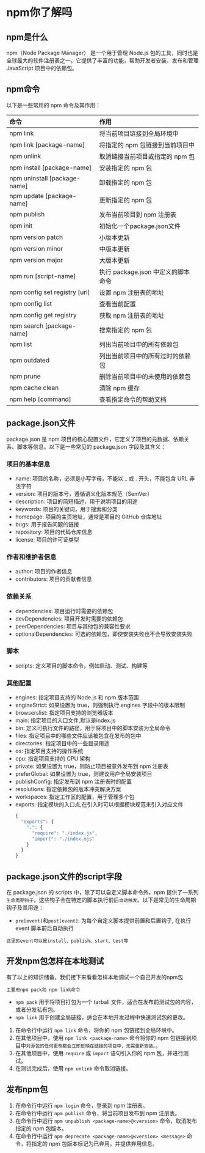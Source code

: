# npm你了解吗

## npm是什么
npm（Node Package Manager） 是一个用于管理 Node.js 包的工具，同时也是全球最大的软件注册表之一。它提供了丰富的功能，帮助开发者安装、发布和管理 JavaScript 项目中的依赖包。

## npm命令
以下是一些常用的 npm 命令及其作用：

| 命令 | 作用 |
| :--- | :--- |
| npm link | 将当前项目链接到全局环境中 |
| npm link [package-name] | 将指定的 npm 包链接到当前项目中 |
| npm unlink | 取消链接当前项目或指定的 npm 包 |
| npm install [package-name] | 安装指定的 npm 包 |
| npm uninstall [package-name] | 卸载指定的 npm 包 |
| npm update [package-name] | 更新指定的 npm 包 |
| npm publish | 发布当前项目到 npm 注册表 |
| npm init | 初始化一个package.json文件 |
| npm version patch | 小版本更新 |
| npm version minor | 中版本更新 |
| npm version major | 大版本更新 |
| npm run [script-name] | 执行 package.json 中定义的脚本命令 |
| npm config set registry [url] | 设置 npm 注册表的地址 |
| npm config list | 查看当前配置 |
| npm config get registry | 获取 npm 注册表的地址 |
| npm search [package-name] | 搜索指定的 npm 包 |
| npm list | 列出当前项目中的所有依赖包 |
| npm outdated | 列出当前项目中的所有过时的依赖包 |
| npm prune | 删除当前项目中的未使用的依赖包 |
| npm cache clean | 清除 npm 缓存 |
| npm help [command] | 查看指定命令的帮助文档 |


## package.json文件
package.json 是 npm 项目的核心配置文件，它定义了项目的元数据、依赖关系、脚本等信息。以下是一些常见的 package.json 字段及其含义：

### 项目的基本信息
- name: 项目的名称，必须是小写字母，不能以 _ 或 . 开头，不能包含 URL 非法字符
- version: 项目的版本号，遵循语义化版本规范（SemVer）
- description: 项目的简短描述，用于说明项目的用途
- keywords: 项目的关键词，用于搜索和分类
- homepage: 项目的主页地址，通常是项目的 GitHub 仓库地址
- bugs: 用于报告问题的链接
- repository: 项目的代码仓库信息
- license: 项目的许可证类型

### 作者和维护者信息
- author: 项目的作者信息
- contributors: 项目的贡献者信息

### 依赖关系
- dependencies: 项目运行时需要的依赖包
- devDependencies: 项目开发时需要的依赖包
- peerDependencies: 项目与其他包的兼容性要求
- optionalDependencies: 可选的依赖包，即使安装失败也不会导致安装失败

### 脚本
- scripts: 定义项目的脚本命令，例如启动、测试、构建等

### 其他配置
- engines: 指定项目支持的 Node.js 和 npm 版本范围
- engineStrict: 如果设置为 true，则强制执行 engines 字段中的版本限制
- browserslist: 指定项目支持的浏览器版本
- main: 指定项目的入口文件,默认是index.js
- bin: 定义可执行文件的路径，用于将项目中的脚本安装为全局命令
- files: 指定项目中的哪些文件应该被包含在发布的包中
- directories: 指定项目中的一些目录用途
- os: 指定项目支持的操作系统
- cpu: 指定项目支持的 CPU 架构
- private: 如果设置为 true，则防止项目被意外发布到 npm 注册表
- preferGlobal: 如果设置为 true，则建议用户全局安装项目
- publishConfig: 指定发布到 npm 注册表时的配置
- resolutions: 指定依赖包的版本冲突解决方案
- workspaces: 指定工作区的配置，用于管理多个包
- exports: 指定模块的入口点,在引入时可以根据模块规范来引入对应文件
  ``` js
  {
    "exports": {
      ".": {
        "require": "./index.js",
        "import": "./index.mjs"
      }
    }
  }
  ```
  
## package.json文件的script字段
在 package.json 的 scripts 中，除了可以自定义脚本命令外，npm 提供了一系列`生命周期钩子`，这些钩子会在特定的脚本执行前后`自动触发`。以下是常见的生命周期钩子及其用途：
- `pre[event]`和`post[event]`: 为每个自定义脚本提供前置和后置钩子, 在执行 event 脚本前后自动执行

``` tip
这里的event可以是install、publish、start、test等
```

## 开发npm包怎样在本地测试
有了以上的知识储备，我们接下来看看怎样本地调试一个自己开发的npm包

`主要用npm pack和 npm link命令`
- `npm pack` 用于将项目打包为一个 tarball 文件，适合在发布前测试包的内容，或者分发私有包。
- `npm link` 用于创建全局链接，适合在本地开发过程中快速测试包的更改。

1. 在命令行中运行 `npm link` 命令，将你的 npm 包链接到全局环境中。
2. 在其他项目中，使用 `npm link <package-name>` 命令将你的 npm 包链接到项目中`对源包的任何更改都会立即反映在链接的项目中，无需重新安装。`。
3. 在其他项目中，使用 `require` 或 `import` 语句引入你的 npm 包，并进行测试。
4. 在测试完成后，使用 `npm unlink` 命令取消链接。


## 发布npm包
1. 在命令行中运行 `npm login` 命令，登录到 npm 注册表。
2. 在命令行中运行 `npm publish` 命令，将当前项目发布到 npm 注册表。
3. 在命令行中运行 `npm unpublish <package-name>@<version>` 命令，取消发布指定的 npm 包版本。
4. 在命令行中运行 `npm deprecate <package-name>@<version> <message>` 命令，将指定的 npm 包版本标记为已弃用，并提供弃用信息。

